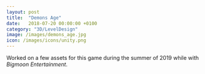 ```yaml
---
layout: post
title:  "Demons Age"
date:   2018-07-20 00:00:00 +0100
category: "3D/LevelDesign"
image: /images/demons_age.jpg
icon: /images/icons/unity.png
---
```


Worked on a few assets for this game during the summer of 2019 while with *Bigmoon Entertainment*.
